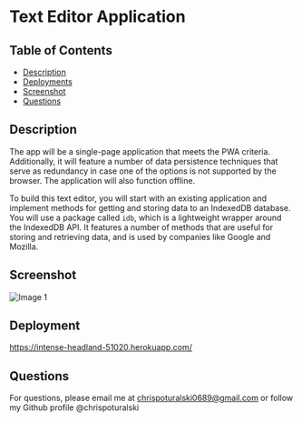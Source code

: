 # Text Editor Application

## Table of Contents

- [Description](#description)
- [Deployments](#deployments)
- [Screenshot](#screenshot)
- [Questions](#questions)

## Description

The app will be a single-page application that meets the PWA criteria. Additionally, it will feature a number of data persistence techniques that serve as redundancy in case one of the options is not supported by the browser. The application will also function offline.

To build this text editor, you will start with an existing application and implement methods for getting and storing data to an IndexedDB database. You will use a package called `idb`, which is a lightweight wrapper around the IndexedDB API. It features a number of methods that are useful for storing and retrieving data, and is used by companies like Google and Mozilla.

## Screenshot

![Image 1](Screen%20Shot%202023-02-24%20at%2011.27.20%20AM.png)

## Deployment

https://intense-headland-51020.herokuapp.com/

## Questions

For questions, please email me at chrispoturalski0689@gmail.com or follow my Github profile @chrispoturalski
